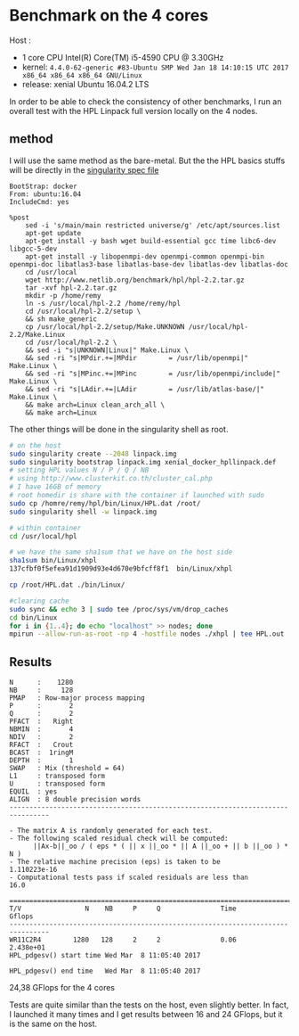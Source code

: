 # Benchmark on the 4 cores

Host :
  - 1 core CPU Intel(R) Core(TM) i5-4590 CPU @ 3.30GHz
  - kernel: `4.4.0-62-generic #83-Ubuntu SMP Wed Jan 18 14:10:15 UTC 2017 x86_64 x86_64 x86_64 GNU/Linux`
  - release: xenial Ubuntu 16.04.2 LTS

In order to be able to check the consistency of other benchmarks, I run an overall test with the HPL Linpack full version locally on the 4 nodes.


## method

I will use the same method as the bare-metal. But the the HPL basics stuffs will be directly in the [singularity spec file](../../linpack/HPL/defs_dockerfiles/singularity/xenial_docker_hpllinpack.def)

```
BootStrap: docker
From: ubuntu:16.04
IncludeCmd: yes

%post
    sed -i 's/main/main restricted universe/g' /etc/apt/sources.list
    apt-get update
    apt-get install -y bash wget build-essential gcc time libc6-dev libgcc-5-dev
    apt-get install -y libopenmpi-dev openmpi-common openmpi-bin openmpi-doc libatlas3-base libatlas-base-dev libatlas-dev libatlas-doc
    cd /usr/local
    wget http://www.netlib.org/benchmark/hpl/hpl-2.2.tar.gz
    tar -xvf hpl-2.2.tar.gz
    mkdir -p /home/remy
    ln -s /usr/local/hpl-2.2 /home/remy/hpl
    cd /usr/local/hpl-2.2/setup \
    && sh make_generic
    cp /usr/local/hpl-2.2/setup/Make.UNKNOWN /usr/local/hpl-2.2/Make.Linux
    cd /usr/local/hpl-2.2 \
    && sed -i "s|UNKNOWN|Linux|" Make.Linux \
    && sed -ri "s|MPdir.+=|MPdir        = /usr/lib/openmpi|" Make.Linux \
    && sed -ri "s|MPinc.+=|MPinc        = /usr/lib/openmpi/include|" Make.Linux \
    && sed -ri "s|LAdir.+=|LAdir        = /usr/lib/atlas-base/|" Make.Linux \
    && make arch=Linux clean_arch_all \
    && make arch=Linux

```

The other things will be done in the singularity shell as root.

```bash
# on the host
sudo singularity create --2048 linpack.img
sudo singularity bootstrap linpack.img xenial_docker_hpllinpack.def
# setting HPL values N / P / Q / NB
# using http://www.clusterkit.co.th/cluster_cal.php
# I have 16GB of memory
# root homedir is share with the container if launched with sudo
sudo cp /homre/remy/hpl/bin/Linux/HPL.dat /root/
sudo singularity shell -w linpack.img

# within container
cd /usr/local/hpl

# we have the same sha1sum that we have on the host side
sha1sum bin/Linux/xhpl
137cfbf0f5efea91d1909d93e4d670e9bfcff8f1  bin/Linux/xhpl

cp /root/HPL.dat ./bin/Linux/

#clearing cache
sudo sync && echo 3 | sudo tee /proc/sys/vm/drop_caches
cd bin/Linux
for i in {1..4}; do echo "localhost" >> nodes; done
mpirun --allow-run-as-root -np 4 -hostfile nodes ./xhpl | tee HPL.out
```


## Results

```
N      :    1280
NB     :     128
PMAP   : Row-major process mapping
P      :       2
Q      :       2
PFACT  :   Right
NBMIN  :       4
NDIV   :       2
RFACT  :   Crout
BCAST  :  1ringM
DEPTH  :       1
SWAP   : Mix (threshold = 64)
L1     : transposed form
U      : transposed form
EQUIL  : yes
ALIGN  : 8 double precision words
--------------------------------------------------------------------------------

- The matrix A is randomly generated for each test.
- The following scaled residual check will be computed:
      ||Ax-b||_oo / ( eps * ( || x ||_oo * || A ||_oo + || b ||_oo ) * N )
- The relative machine precision (eps) is taken to be               1.110223e-16
- Computational tests pass if scaled residuals are less than                16.0

================================================================================
T/V                N    NB     P     Q               Time                 Gflops
--------------------------------------------------------------------------------
WR11C2R4        1280   128     2     2               0.06              2.438e+01
HPL_pdgesv() start time Wed Mar  8 11:05:40 2017

HPL_pdgesv() end time   Wed Mar  8 11:05:40 2017
```

24,38 GFlops for the 4 cores

Tests are quite similar than the tests on the host, even slightly better. In fact, I launched it many times and I get results between 16 and 24 GFlops, but it is the same on the host.
